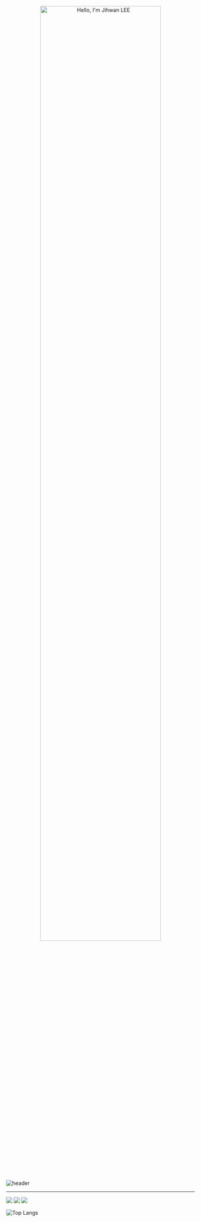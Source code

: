 <p align="center"><a href="https://anuraghazra.github.io"><img width="80%" alt="Hello, I'm Jihwan LEE" src="./assets/gh-readme-header.png" /></a></p>


![header](https://capsule-render.vercel.app/api?type=waving&color=auto&height=200&section=header&text=takeitEasyhwan&fontSize=90)

* * *
<img src="https://img.shields.io/badge/Kotlin-7F52FF?style=for-the-badge&logo=KOTLIN&logoColor=black">

<img src="https://img.shields.io/badge/Java-#FF7800?style=for-the-badge&logo=Kotlin&logoColor=black">

<img src="https://boj.profilecard.kr/info?username=wlghks0508" />

![Top Langs](https://github-readme-stats.vercel.app/api/top-langs/?username=takeitEasyhwan&layout=compact&theme=dark)

